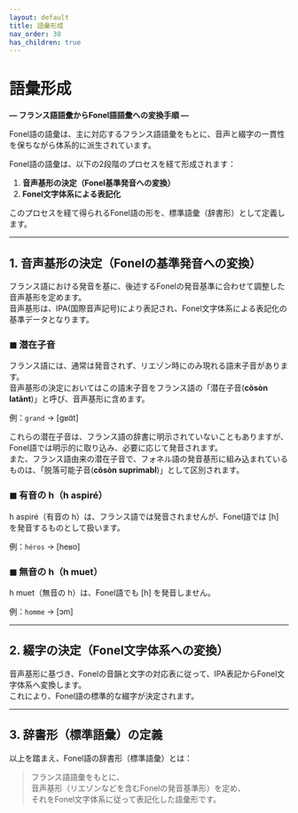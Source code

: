 ```yaml
---
layout: default
title: 語彙形成
nav_order: 30
has_children: true
---
```

# 語彙形成  
**— フランス語語彙からFonel語語彙への変換手順 —**

Fonel語の語彙は、主に対応するフランス語語彙をもとに、音声と綴字の一貫性を保ちながら体系的に派生されています。

Fonel語の語彙は、以下の2段階のプロセスを経て形成されます：

1. **音声基形の決定（Fonel基準発音への変換）**  
2. **Fonel文字体系による表記化**  

このプロセスを経て得られるFonel語の形を、標準語彙（辞書形）として定義します。

---

## 1. 音声基形の決定（Fonelの基準発音への変換）

フランス語における発音を基に、後述するFonelの発音基準に合わせて調整した音声基形を定めます。  
音声基形は、IPA(国際音声記号)により表記され、Fonel文字体系による表記化の基準データとなります。

### ◼ 潜在子音

フランス語には、通常は発音されず、リエゾン時にのみ現れる語末子音があります。  
音声基形の決定においてはこの語末子音をフランス語の「潜在子音(**cõsòn latãnt**)」と呼び、音声基形に含めます。  

例：`grand` → [ɡʁɑ̃t]

これらの潜在子音は、フランス語の辞書に明示されていないこともありますが、Fonel語では明示的に取り込み、必要に応じて発音されます。  
また、フランス語由来の潜在子音で、フォネル語の発音基形に組み込まれているものは、「脱落可能子音(**cõsòn suprimabl**)」として区別されます。


<!--

## 🔹「潜在子音」に対応するFonel語訳

| Français                | Sens                               | Fonel                |
|-------------------------|------------------------------------|----------------------|
| Consonnes potentielles  | 子音（発音される可能性あり）       | **cõsòn potãsiël**   |
| Consonnes sous-jacentes | 音韻的に存在するが発音されない子音 | **cõsòn su-jasãnt**  |
| Consonnes latentes      | 発音されないが条件により現れる子音 | **cõsòn latãnt**     |

「潜在子音」には：

✅ 厳密に使うなら：Consonnes sous-jacentes

💬 説明的に優しく言うなら：Consonnes potentielles でもOK

🔄 発音に焦点を当てるなら：Consonnes latentes


---

## 🔹「脱落許容子音」に対応するFonel語訳

| Français                          | Sens                     | Fonel                          |
|-----------------------------------|--------------------------|--------------------------------|
| Consonnes pouvant être supprimées | 削除されうる子音         | **cõsòn potãsiël etr suprimé** |
| Consonnes supprimables            | 同上（簡潔）             | **cõsòn suprimabl**            |
| Consonnes élidables               | 音声上省略されやすい子音 | **cõsòn elidabl**              |

「脱落許容子音」には：

✅ 音声学的に自然で簡潔に：Consonnes élidables

📄 技術文書において汎用的に使いたいなら：Consonnes supprimables



---

 -->





### ◼ 有音の h（h aspiré）

h aspiré（有音の h）は、フランス語では発音されませんが、Fonel語では [h] を発音するものとして扱います。

例：`héros` → [heʁo]

### ◼ 無音の h（h muet）

h muet（無音の h）は、Fonel語でも [h] を発音しません。

例：`homme` → [ɔm]

---

## 2. 綴字の決定（Fonel文字体系への変換）

音声基形に基づき、Fonelの音韻と文字の対応表に従って、IPA表記からFonel文字体系へ変換します。  
これにより、Fonel語の標準的な綴字が決定されます。

---


## 3. 辞書形（標準語彙）の定義

以上を踏まえ、Fonel語の辞書形（標準語彙）とは：

> フランス語語彙をもとに、  
> 音声基形（リエゾンなどを含むFonelの発音基準形）を定め、  
> それをFonel文字体系に従って表記化した語彙形です。

